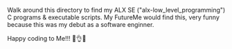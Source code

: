 Walk around this directory to find my ALX SE ("alx-low\_level\_programming") C programs & executable scripts.
My FutureMe would find this, very funny because this was my debut as a software enginner.

Happy coding to Me!!!
💯👌💕
